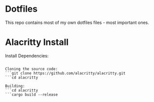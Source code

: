 # Dotfiles
This repo contains most of my own dotfiles files - most important ones.

# Alacritty Install
Install
Dependencies: 
```sudo apt-get install cmake pkg-config libfreetype6-dev libfontconfig1-dev libxcb-xfixes0-dev python3

Cloning the source code:
```git clone https://github.com/alacritty/alacritty.git
```cd alacritty

Building:
```cd alacritty
```cargo build --release

